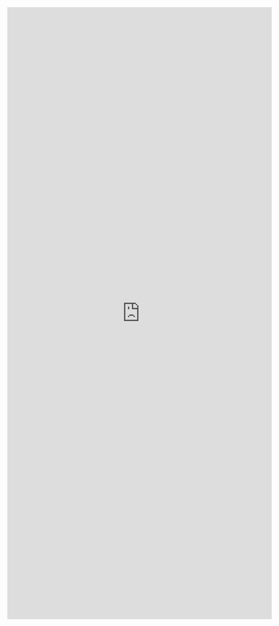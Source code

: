 
<iframe 
	border="0"
	frameborder="0"
	height=1400
	width=120%
	style="background-color:white"
	src=https://www.rapidtables.com/math/symbols/Basic_Math_Symbols.html></iframe>
	


